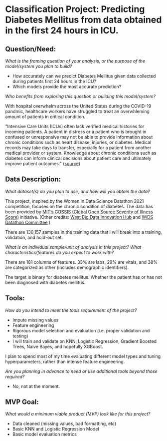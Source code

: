 # Classification Project: Predicting Diabetes Mellitus from data obtained in the first 24 hours in ICU.

## Question/Need:
*What is the framing question of your analysis, or the purpose of the model/system you plan to build?*
- How accurately can we predict Diabetes Mellitus given data collected during patients first 24 hours in the ICU?
- Which models provide the most accurate prediction?

*Who benefits from exploring this question or building this model/system?*

With hospital overwhelm across the United States during the COVID-19 pandmic, healthcare workers have struggled to treat an overwhleming amount of patients in critical condition. 

"Intensive Care Units (ICUs) often lack verified medical histories for incoming patients. A patient in distress or a patient who is brought in confused or unresponsive may not be able to provide information about chronic conditions such as heart disease, injuries, or diabetes. Medical records may take days to transfer, especially for a patient from another medical provider or system. Knowledge about chronic conditions such as diabetes can inform clinical decisions about patient care and ultimately improve patient outcomes." ([source](https://www.kaggle.com/c/widsdatathon2021/overview/description))

## Data Description:
*What dataset(s) do you plan to use, and how will you obtain the data?*  

This project, inspired by the Women in Data Science Datathon 2021 competition, focuses on the chronic condition of diabetes. The data has been provided by [MIT’s GOSSIS (Global Open Source Severity of Illness Score)](https://gossis.mit.edu/) initiative. (Other credits: [West Big Data Innovation Hub](https://westbigdatahub.org/) and [WiDS Datathon Committee](https://www.widsconference.org/committee-2021.html).)

There are 130,157 samples in the training data that I will break into a training, validation, and hold-out set.

*What is an individual sample/unit of analysis in this project? What characteristics/features do you expect to work with?*

There are 181 columns of features. 33% are labs, 29% are vitals, and 38% are categorized as other (includes demographic identifiers).

The target is binary for diabetes mellitus. Whether the patient has or has not been diagnosed with diabetes mellitus.

## Tools:
*How do you intend to meet the tools requirement of the project?*
- Impute missing values
- Feature engineering
- Rigorous model selection and evaluation (i.e. proper validation and testing)
- I will train and validate on KNN, Logistic Regression, Gradient Boosted Trees, Naive Bayes, and hopefully XGBoost.

I plan to spend most of my time evaluating different model types and tuning hyperparameters, rather than intense feature engineering.

*Are you planning in advance to need or use additional tools beyond those required?*
- No, not at the moment.

## MVP Goal:
*What would a minimum viable product (MVP) look like for this project?*
- Data cleaned (missing values, bad formatting, etc)
- Basic KNN and Logistic Regression Model
- Basic model evaluation metrics
